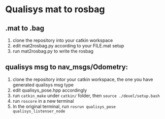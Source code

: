 # Qualisys mat to rosbag

## .mat to .bag
1. clone the repository into your catkin workspace
2. edit mat2rosbag.py according to your FILE.mat setup
3. run mat2rosbag.py to write the rosbag

## qualisys msg to nav_msgs/Odometry:
1. clone the repository intor your catkin workspace, the one you have generated qualisys msg type
2. edit qualisys_pose.hpp accordingly
3. run `catkin_make` under `catkin/` folder, then `source ./devel/setup.bash`
4. run `roscore` in a new terminal
5. In the original terminal, run `rosrun qualisys_pose qualisys_listenser_node`
